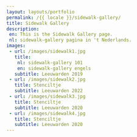 ```yaml
---
layout: layouts/portfolio
permalink: /{{ locale }}/sidewalk-gallery/
title: Sidewalk Gallery  
description:
 en: This is the Sidewalk Gallery page.
 nl: sidewalk-gallery pagina in 't Nederlands.
images: 
 - url: /images/sidewalk1.jpg
   title:
    nl: sidewalk-gallery 101
    en: sidewalk-gallery engels
   subtitle: Leeuwarden 2019
 - url: /images/sidewalk2.jpg
   title: Stenciltje
   subtitle: Leeuwarden 2022
 - url: /images/sidewalk3.jpg
   title: Stenciltje
   subtitle: Leeuwarden 2020 
 - url: /images/sidewalk4.jpg
   title: Stenciltje
   subtitle: Leeuwarden 2020 
---
```

